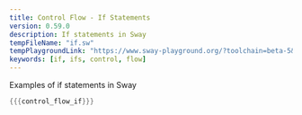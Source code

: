 ```yaml
---
title: Control Flow - If Statements
version: 0.59.0
description: If statements in Sway
tempFileName: "if.sw"
tempPlaygroundLink: "https://www.sway-playground.org/?toolchain=beta-5&transpile=false&gist=e83075eecab4c7db923b8dee3319ab8d"
keywords: [if, ifs, control, flow]
---
```


Examples of if statements in Sway

```rust
{{{control_flow_if}}}
```
